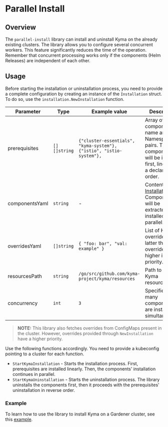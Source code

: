 # Parallel Install

## Overview

The `parallel-install` library can install and uninstall Kyma on the already existing clusters.
The library allows you to configure several concurrent workers. This feature significantly reduces the time of the operation.
Remember that concurrent processing works only if the components (Helm Releases) are independent of each other.

## Usage

Before starting the installation or uninstallation process, you need to provide a complete configuration by creating an instance of the `Installation` struct. To do so, use the `installation.NewInstallation` function.

| Parameter | Type | Example value | Description |
| --- | --- | --- | --- |
| prerequisites | `[][]string` | `{"cluster-essentials", "kyma-system"}, {"istio", "istio-system"},` | Array of the component's name and Namespace pairs. These components will be installed first, linearly, in a declared order. |
| componentsYaml | `string` | - | Content of the [Installation CR](https://kyma-project.io/docs/#custom-resource-installation). Components will be extracted and installed in parallel. |
| overridesYaml | `[]string` | `{ "foo: bar", "val: example" }` | List of Helm overrides. The latter the override, the higher is its priority. |
| resourcesPath | `string` | `/go/src/github.com/kyma-project/kyma/resources` | Path to the Kyma resources. |
| concurrency | `int` | `3` | Specifies how many components are installed simultaneously. |

>**NOTE:** This library also fetches overrides from ConfigMaps present in the cluster. However, overrides provided through `NewInstallation` have a higher priority.

Use the following functions accordingly. You need to provide a kubeconfig pointing to a cluster for each function.

- `StartKymaInstallation` - Starts the installation process. First, prerequisites are installed linearly. Then, the components' installation continues in parallel.
- `StartKymaUninstallation` - Starts the uninstallation process. The library uninstalls the components first, then it proceeds with the prerequisites' uninstallation in reverse order.

### Example

To learn how to use the library to install Kyma on a Gardener cluster, see this [example](../parallel-install/example/example.go).
